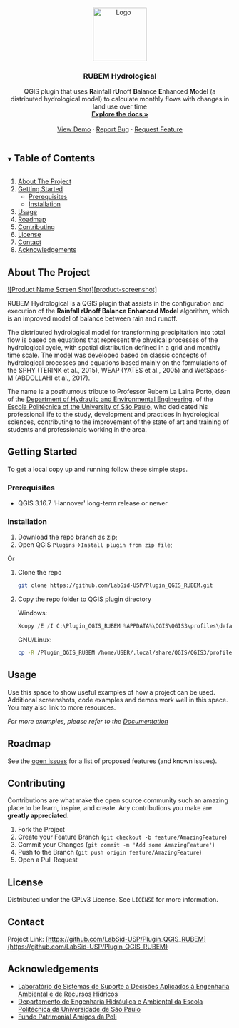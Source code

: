 <!-- PROJECT LOGO -->
<br />
<p align="center">
  <a href="https://github.com/LabSid-USP/Plugin_QGIS_RUBEM">
    <img src="https://github.com/LabSid-USP/Plugin_QGIS_RUBEM/blob/develop/images/icon.png" alt="Logo" width="120" height="120">
  </a>

  <h3 align="center">RUBEM Hydrological</h3>

  <p align="center">
    QGIS plugin that uses <b>R</b>ainfall r<b>U</b>noff <b>B</b>alance <b>E</b>nhanced <b>M</b>odel (a distributed hydrological model) to calculate monthly flows with changes in land use over time
    <br />
    <a href="https://github.com/LabSid-USP/Plugin_QGIS_RUBEM"><strong>Explore the docs »</strong></a>
    <br />
    <br />
    <a href="https://github.com/LabSid-USP/Plugin_QGIS_RUBEM">View Demo</a>
    ·
    <a href="https://github.com/LabSid-USP/Plugin_QGIS_RUBEM/issues">Report Bug</a>
    ·
    <a href="https://github.com/LabSid-USP/Plugin_QGIS_RUBEM/issues">Request Feature</a>
  </p>
</p>



<!-- TABLE OF CONTENTS -->
<details open="open">
  <summary><h2 style="display: inline-block">Table of Contents</h2></summary>
  <ol>
    <li>
      <a href="#about-the-project">About The Project</a>
    </li>
    <li>
      <a href="#getting-started">Getting Started</a>
      <ul>
        <li><a href="#prerequisites">Prerequisites</a></li>
        <li><a href="#installation">Installation</a></li>
      </ul>
    </li>
    <li><a href="#usage">Usage</a></li>
    <li><a href="#roadmap">Roadmap</a></li>
    <li><a href="#contributing">Contributing</a></li>
    <li><a href="#license">License</a></li>
    <li><a href="#contact">Contact</a></li>
    <li><a href="#acknowledgements">Acknowledgements</a></li>
  </ol>
</details>



<!-- ABOUT THE PROJECT -->
## About The Project

[![Product Name Screen Shot][product-screenshot]](https://example.com)

RUBEM Hydrological is a QGIS plugin that assists in the configuration and execution of the **Rainfall rUnoff Balance Enhanced Model** algorithm, which is an improved model of balance between rain and runoff.

The distributed hydrological model for transforming precipitation into total flow is based on equations that represent the physical processes of the hydrological cycle, with spatial distribution defined in a grid and monthly time scale. The model was developed based on classic concepts of hydrological processes and equations based mainly on the formulations of the SPHY (TERINK et al., 2015), WEAP (YATES et al., 2005) and WetSpass-M (ABDOLLAHI et al., 2017).

The name is a posthumous tribute to Professor Rubem La Laina Porto, dean of the [Department of Hydraulic and Environmental Engineering](http://www.pha.poli.usp.br/), of the [Escola Politécnica of the University of São Paulo](https://www.poli.usp.br/), who dedicated his professional life to the study, development and practices in hydrological sciences, contributing to the improvement of the state of art and training of students and professionals working in the area.



<!-- GETTING STARTED -->
## Getting Started

To get a local copy up and running follow these simple steps.

### Prerequisites

* QGIS 3.16.7 'Hannover' long-term release or newer

### Installation

1. Download the repo branch as zip;
2. Open QGIS `Plugins`->`Install plugin from zip file`;

  Or 

1. Clone the repo
   ```sh
   git clone https://github.com/LabSid-USP/Plugin_QGIS_RUBEM.git
   ```
2. Copy the repo folder to QGIS plugin directory 
   
   Windows:
   ```powershell
   Xcopy /E /I C:\Plugin_QGIS_RUBEM %APPDATA%\QGIS\QGIS3\profiles\default\python\plugins\Plugin_QGIS_RUBEM
   ```
   GNU/Linux:
   ```sh
   cp -R /Plugin_QGIS_RUBEM /home/USER/.local/share/QGIS/QGIS3/profiles/default/python/plugins/Plugin_QGIS_RUBEM 
   ```


<!-- USAGE EXAMPLES -->
## Usage

Use this space to show useful examples of how a project can be used. Additional screenshots, code examples and demos work well in this space. You may also link to more resources.

_For more examples, please refer to the [Documentation](https://example.com)_



<!-- ROADMAP -->
## Roadmap

See the [open issues](https://github.com/LabSid-USP/Plugin_QGIS_RUBEM/issues) for a list of proposed features (and known issues).



<!-- CONTRIBUTING -->
## Contributing

Contributions are what make the open source community such an amazing place to be learn, inspire, and create. Any contributions you make are **greatly appreciated**.

1. Fork the Project
2. Create your Feature Branch (`git checkout -b feature/AmazingFeature`)
3. Commit your Changes (`git commit -m 'Add some AmazingFeature'`)
4. Push to the Branch (`git push origin feature/AmazingFeature`)
5. Open a Pull Request



<!-- LICENSE -->
## License

Distributed under the GPLv3 License. See `LICENSE` for more information.



<!-- CONTACT -->
## Contact

Project Link: [https://github.com/LabSid-USP/Plugin_QGIS_RUBEM](https://github.com/LabSid-USP/Plugin_QGIS_RUBEM)



<!-- ACKNOWLEDGEMENTS -->
## Acknowledgements

* [Laboratório de Sistemas de Suporte a Decisões Aplicados à Engenharia Ambiental e de Recursos Hídricos](http://labsid.eng.br/Contato.aspx)
* [Departamento de Engenharia Hidráulica e Ambiental da Escola Politécnica da Universidade de São Paulo](http://www.pha.poli.usp.br/)
* [Fundo Patrimonial Amigos da Poli](https://www.amigosdapoli.com.br/)
